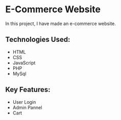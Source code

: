 # E-Commerce Website

In this project, I have made an e-commerce website.

## Technologies Used:
- HTML
- CSS
- JavaScript
- PHP
- MySql
  
## Key Features:
- User Login
- Admin Pannel
- Cart
